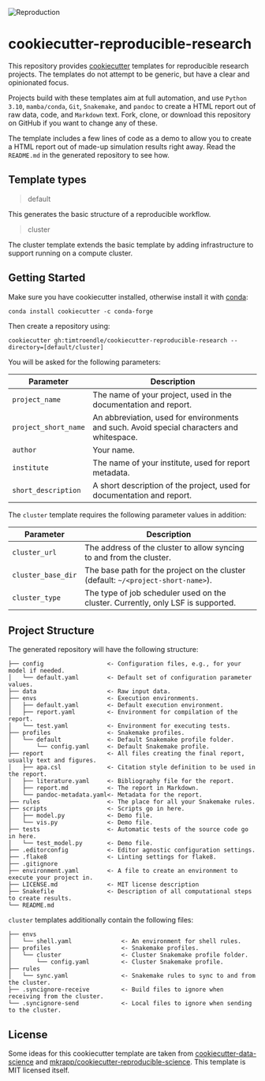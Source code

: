 ![Reproduction](https://github.com/timtroendle/cookiecutter-reproducible-research/actions/workflows/reproduction.yaml/badge.svg)

# cookiecutter-reproducible-research

This repository provides [cookiecutter](http://cookiecutter.readthedocs.io) templates for reproducible research projects. The templates do not attempt to be generic, but have a clear and opinionated focus.

Projects build with these templates aim at full automation, and use `Python 3.10`, `mamba/conda`, `Git`, `Snakemake`, and `pandoc` to create a HTML report out of raw data, code, and `Markdown` text. Fork, clone, or download this repository on GitHub if you want to change any of these.

The template includes a few lines of code as a demo to allow you to create a HTML report out of made-up simulation results right away. Read the `README.md` in the generated repository to see how.

## Template types

> default

This generates the basic structure of a reproducible workflow.

> cluster

The cluster template extends the basic template by adding infrastructure to support running on a compute cluster.

## Getting Started

Make sure you have cookiecutter installed, otherwise install it with [conda](https://conda.io/docs/index.html):

    conda install cookiecutter -c conda-forge

Then create a repository using:

    cookiecutter gh:timtroendle/cookiecutter-reproducible-research --directory=[default/cluster]

You will be asked for the following parameters:

Parameter | Description
--- | ---
`project_name` | The name of your project, used in the documentation and report.
`project_short_name` | An abbreviation, used for environments and such. Avoid special characters and whitespace.
`author` | Your name.
`institute` | The name of your institute, used for report metadata.
`short_description` | A short description of the project, used for documentation and report.

The `cluster` template requires the following parameter values in addition:

Parameter | Description
--- | ---
`cluster_url` | The address of the cluster to allow syncing to and from the cluster.
`cluster_base_dir` | The base path for the project on the cluster (default: `~/<project-short-name>`).
`cluster_type` | The type of job scheduler used on the cluster. Currently, only LSF is supported.

## Project Structure

The generated repository will have the following structure:

```
├── config                  <- Configuration files, e.g., for your model if needed.
│   └── default.yaml        <- Default set of configuration parameter values.
├── data                    <- Raw input data.
├── envs                    <- Execution environments.
│   ├── default.yaml        <- Default execution environment.
│   ├── report.yaml         <- Environment for compilation of the report.
│   └── test.yaml           <- Environment for executing tests.
├── profiles                <- Snakemake profiles.
│   └── default             <- Default Snakemake profile folder.
│       └── config.yaml     <- Default Snakemake profile.
├── report                  <- All files creating the final report, usually text and figures.
│   ├── apa.csl             <- Citation style definition to be used in the report.
│   ├── literature.yaml     <- Bibliography file for the report.
│   ├── report.md           <- The report in Markdown.
│   └── pandoc-metadata.yaml<- Metadata for the report.
├── rules                   <- The place for all your Snakemake rules.
├── scripts                 <- Scripts go in here.
│   ├── model.py            <- Demo file.
│   └── vis.py              <- Demo file.
├── tests                   <- Automatic tests of the source code go in here.
│   └── test_model.py       <- Demo file.
├── .editorconfig           <- Editor agnostic configuration settings.
├── .flake8                 <- Linting settings for flake8.
├── .gitignore
├── environment.yaml        <- A file to create an environment to execute your project in.
├── LICENSE.md              <- MIT license description
├── Snakefile               <- Description of all computational steps to create results.
└── README.md
```

`cluster` templates additionally contain the following files:

```
├── envs
│   └── shell.yaml              <- An environment for shell rules.
├── profiles                    <- Snakemake profiles.
│   └── cluster                 <- Cluster Snakemake profile folder.
│       └── config.yaml         <- Cluster Snakemake profile.
├── rules
│   └── sync.yaml               <- Snakemake rules to sync to and from the cluster.
├── .syncignore-receive         <- Build files to ignore when receiving from the cluster.
└── .syncignore-send            <- Local files to ignore when sending to the cluster.
```

## License

Some ideas for this cookiecutter template are taken from [cookiecutter-data-science](http://drivendata.github.io/cookiecutter-data-science/) and [mkrapp/cookiecutter-reproducible-science](https://github.com/mkrapp/cookiecutter-reproducible-science). This template is MIT licensed itself.
